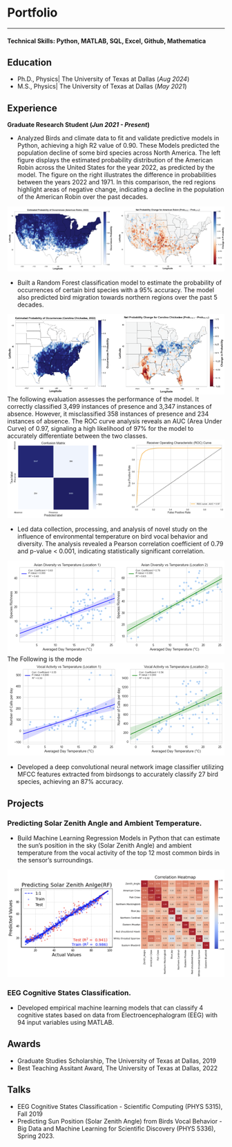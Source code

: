 # Portfolio
---

#### Technical Skills: Python, MATLAB, SQL, Excel, Github, Mathematica

## Education
- Ph.D., Physics| The University of Texas at Dallas (_Aug 2024_)								       		
- M.S., Physics| The University of Texas at Dallas (_May 2021_)	 			        		

## Experience

**Graduate Research Student (_Jun 2021 - Present_)**
- Analyzed Birds and climate data to fit and validate predictive models in Python, achieving a high R2 value of 0.90. These Models predicted the population decline of some bird species across North America. The left figure displays the estimated probability distribution of the American Robin across the United States for the year 2022, as predicted by the model. The figure on the right illustrates the difference in probabilities between the years 2022 and 1971. In this comparison, the red regions highlight areas of negative change, indicating a decline in the population of the American Robin over the past decades.
<img src="images/CCC.png?raw=true"/>


- Built a Random Forest classification model to estimate the probability of occurrences of certain bird species with a 95% accuracy. The model also predicted bird migration towards northern regions over the past 5 decades.
<img src="images/DDD.png?raw=true"/>
The following evaluation assesses the performance of the model. It correctly classified 3,499 instances of presence and 3,347 instances of absence. However, it misclassified 358 instances of presence and 234 instances of absence. The ROC curve analysis reveals an AUC (Area Under Curve) of 0.97, signaling a high likelihood of 97% for the model to accurately differentiate between the two classes.
<img src="images/ROC_CONF.png?raw=true"/>



- Led data collection, processing, and analysis of novel study on the influence of environmental temperature on bird vocal behavior and diversity. The analysis revealed a Pearson correlation coefficient of 0.79 and p-value < 0.001, indicating statistically significant correlation.
<img src="images/Thesis_TwoLocation_ADsbs.png?raw=true"/>
The Following is the mode
<img src="images/Thesis_TwoLocation_VAsbs.png?raw=true"/>

- Developed a deep convolutional neural network image classifier utilizing MFCC features extracted from birdsongs to accurately classify 27 bird species, achieving an 87% accuracy.

## Projects
### Predicting Solar Zenith Angle and Ambient Temperature.
- Build Machine Learning Regression Models in Python that can estimate the sun’s position in the sky (Solar Zenith Angle) and ambient temperature from the vocal activity of the top 12 most common birds in the sensor’s surroundings.

 <img src="images/Predicting_Zenith_angle.png?raw=true"/> 
 
### EEG Cognitive States Classification.

- Developed empirical machine learning models that can classify 4 cognitive states based on data from Electroencephalogram (EEG) with 94 input variables using MATLAB. 

## Awards
- Graduate Studies Scholarship, The University of Texas at Dallas, 2019
- Best Teaching Assitant Award, The University of Texas at Dallas, 2022
  
## Talks 
- EEG Cognitive States Classification - Scientific Computing (PHYS 5315), Fall 2019
- Predicting Sun Position (Solar Zenith Angle) from Birds Vocal Behavior -
  Big Data and Machine Learning for Scientific Discovery (PHYS 5336), Spring 2023.



